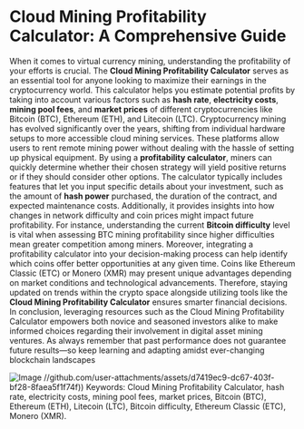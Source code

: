 # Cloud Mining Profitability Calculator: A Comprehensive Guide
When it comes to virtual currency mining, understanding the profitability of your efforts is crucial. The **Cloud Mining Profitability Calculator** serves as an essential tool for anyone looking to maximize their earnings in the cryptocurrency world. This calculator helps you estimate potential profits by taking into account various factors such as **hash rate**, **electricity costs**, **mining pool fees**, and **market prices** of different cryptocurrencies like Bitcoin (BTC), Ethereum (ETH), and Litecoin (LTC).
Cryptocurrency mining has evolved significantly over the years, shifting from individual hardware setups to more accessible cloud mining services. These platforms allow users to rent remote mining power without dealing with the hassle of setting up physical equipment. By using a **profitability calculator**, miners can quickly determine whether their chosen strategy will yield positive returns or if they should consider other options.
The calculator typically includes features that let you input specific details about your investment, such as the amount of **hash power** purchased, the duration of the contract, and expected maintenance costs. Additionally, it provides insights into how changes in network difficulty and coin prices might impact future profitability. For instance, understanding the current **Bitcoin difficulty** level is vital when assessing BTC mining profitability since higher difficulties mean greater competition among miners.
Moreover, integrating a profitability calculator into your decision-making process can help identify which coins offer better opportunities at any given time. Coins like Ethereum Classic (ETC) or Monero (XMR) may present unique advantages depending on market conditions and technological advancements. Therefore, staying updated on trends within the crypto space alongside utilizing tools like the **Cloud Mining Profitability Calculator** ensures smarter financial decisions.
In conclusion, leveraging resources such as the Cloud Mining Profitability Calculator empowers both novice and seasoned investors alike to make informed choices regarding their involvement in digital asset mining ventures. As always remember that past performance does not guarantee future results—so keep learning and adapting amidst ever-changing blockchain landscapes 

![Image](https://github.com/user-attachments/assets/4a25d116-2220-4385-b08e-f287af8fcbc4)
 //github.com/user-attachments/assets/d7419ec9-dc67-403f-bf28-8faea5f1f74f))
Keywords: Cloud Mining Profitability Calculator, hash rate, electricity costs, mining pool fees, market prices, Bitcoin (BTC), Ethereum (ETH), Litecoin (LTC), Bitcoin difficulty, Ethereum Classic (ETC), Monero (XMR).
